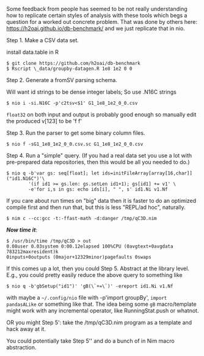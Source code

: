 Some feedback from people has seemed to be not really understanding how to
replicate certain styles of analysis with these tools which begs a question
for a worked out concrete problem.  That was done by others here:
https://h2oai.github.io/db-benchmark/ and we just replicate that in nio.

Step 1. Make a CSV data set.

install data.table in R

```
$ git clone https://github.com/h2oai/db-benchmark
$ Rscript \_data/groupby-datagen.R 1e8 1e2 0 0
```

Step 2. Generate a fromSV parsing schema.

Will want id strings to be dense integer labels; So use .N16C strings

```
$ nio i -si.N16C -p'c2tsv<$1' G1_1e8_1e2_0_0.csv
```

`float32` on both input and output is probably good enough so manually edit the
produced v[123] to be 'f f'

Step 3. Run the parser to get some binary column files.

```
$ nio f -sG1_1e8_1e2_0_0.csv.sc G1_1e8_1e2_0_0.csv
```

Step 4. Run a "simple" query.  (If you had a real data set you use a lot with pre-prepared data
repositories, then this would be all you needed to do.)

```
$ nio q -b'var gs: seq[float]; let ids=initFileArray[array[16,char]]("id1.N16C")'\
        '(if id1 >= gs.len: gs.setLen id1+1); gs[id1] += v1' \
        -e'for i,s in gs: echo ids[i], " ", s' id1.Ni v1.Nf
```

If you care about run times on "big" data then it is faster to do an optimized
compile first and then run that, but this is less "REPL/ad hoc", naturally.

```
$ nim c --cc:gcc -t:-ffast-math -d:danger /tmp/qC3D.nim
```
***Now time it***:
```
$ /usr/bin/time /tmp/qC3D > out
0.08user 0.03system 0:00.12elapsed 100%CPU (0avgtext+0avgdata 783212maxresident)k
0inputs+0outputs (0major+12329minor)pagefaults 0swaps
```

If this comes up a lot, then you could Step 5. Abstract at the library level.
E.g., you could pretty easily reduce the above query to something like

```
$ nio q -b'gbSetup("id1")' 'gB(\`+=\`)' -ereport id1.Ni v1.Nf
```

with maybe a `~/.config/nio` file with -p'import groupBy', `import pandasALike`
or something like that.  The idea being some `gB` macro/template might work with
any incremental operator, like RunningStat.push or whatnot.

OR you might Step 5': take the /tmp/qC3D.nim program as a template and hack away
at it.

You could potentially take Step 5'' and do a bunch of in Nim macro abstraction.

